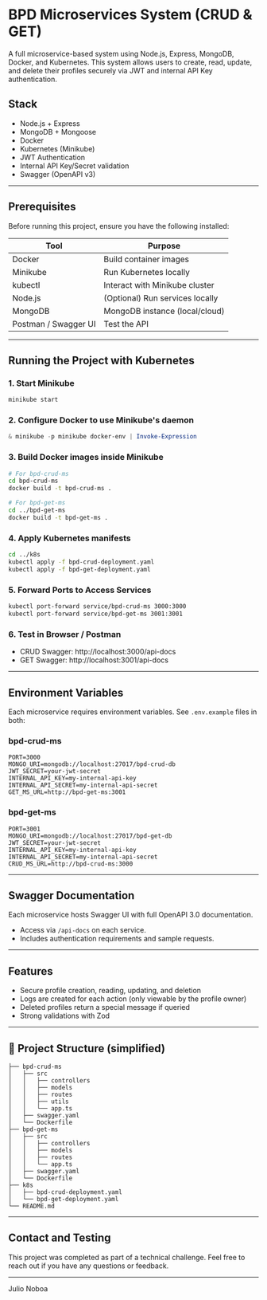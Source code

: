 # BPD Microservices System (CRUD & GET)

A full microservice-based system using Node.js, Express, MongoDB, Docker, and Kubernetes. This system allows users to create, read, update, and delete their profiles securely via JWT and internal API Key authentication.

## Stack

- Node.js + Express
- MongoDB + Mongoose
- Docker
- Kubernetes (Minikube)
- JWT Authentication
- Internal API Key/Secret validation
- Swagger (OpenAPI v3)

---

## Prerequisites

Before running this project, ensure you have the following installed:

| Tool       | Purpose                         |
|------------|---------------------------------|
| Docker     | Build container images          |
| Minikube   | Run Kubernetes locally          |
| kubectl    | Interact with Minikube cluster  |
| Node.js    | (Optional) Run services locally |
| MongoDB    | MongoDB instance (local/cloud)  |
| Postman / Swagger UI | Test the API         |

---

## Running the Project with Kubernetes

### 1. Start Minikube
```bash
minikube start
```

### 2. Configure Docker to use Minikube's daemon
```powershell
& minikube -p minikube docker-env | Invoke-Expression
```

### 3. Build Docker images inside Minikube
```bash
# For bpd-crud-ms
cd bpd-crud-ms
docker build -t bpd-crud-ms .

# For bpd-get-ms
cd ../bpd-get-ms
docker build -t bpd-get-ms .
```

### 4. Apply Kubernetes manifests
```bash
cd ../k8s
kubectl apply -f bpd-crud-deployment.yaml
kubectl apply -f bpd-get-deployment.yaml
```

### 5. Forward Ports to Access Services
```bash
kubectl port-forward service/bpd-crud-ms 3000:3000
kubectl port-forward service/bpd-get-ms 3001:3001
```

### 6. Test in Browser / Postman
- CRUD Swagger: http://localhost:3000/api-docs
- GET Swagger: http://localhost:3001/api-docs

---

## Environment Variables

Each microservice requires environment variables. See `.env.example` files in both:

### bpd-crud-ms
```env
PORT=3000
MONGO_URI=mongodb://localhost:27017/bpd-crud-db
JWT_SECRET=your-jwt-secret
INTERNAL_API_KEY=my-internal-api-key
INTERNAL_API_SECRET=my-internal-api-secret
GET_MS_URL=http://bpd-get-ms:3001
```

### bpd-get-ms
```env
PORT=3001
MONGO_URI=mongodb://localhost:27017/bpd-get-db
JWT_SECRET=your-jwt-secret
INTERNAL_API_KEY=my-internal-api-key
INTERNAL_API_SECRET=my-internal-api-secret
CRUD_MS_URL=http://bpd-crud-ms:3000
```

---

## Swagger Documentation
Each microservice hosts Swagger UI with full OpenAPI 3.0 documentation.

- Access via `/api-docs` on each service.
- Includes authentication requirements and sample requests.

---

## Features

- Secure profile creation, reading, updating, and deletion
- Logs are created for each action (only viewable by the profile owner)
- Deleted profiles return a special message if queried
- Strong validations with Zod

---

## 📂 Project Structure (simplified)
```
├── bpd-crud-ms
│   ├── src
│   │   ├── controllers
│   │   ├── models
│   │   ├── routes
│   │   ├── utils
│   │   └── app.ts
│   ├── swagger.yaml
│   └── Dockerfile
├── bpd-get-ms
│   ├── src
│   │   ├── controllers
│   │   ├── models
│   │   ├── routes
│   │   └── app.ts
│   ├── swagger.yaml
│   └── Dockerfile
├── k8s
│   ├── bpd-crud-deployment.yaml
│   └── bpd-get-deployment.yaml
└── README.md
```

---

## Contact and Testing
This project was completed as part of a technical challenge. Feel free to reach out if you have any questions or feedback.

---

Julio Noboa
